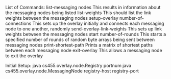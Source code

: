 List of Commands:
    list-messaging nodes
        This results in information about the messaging nodes being listed
    list-weights
        This should list the link weights between the messaging nodes
    setup-overlay number-of-connections
        This sets up the overlay initially and connects each messaging node to one another, randomly
    send-overlay-link-weights
        This sets up link weights between the messaging nodes
    start number-of-rounds
        This starts a specified number of rounds of random byte arrays being sent between messaging nodes
    print-shortest-path
        Prints a matrix of shortest paths between each messaging node
    exit-overlay
        This allows a messaging node to exit the overlay

Initial Setup:
    java cs455.overlay.node.Registry portnum
    java cs455.overlay.node.MessagingNode registry-host registry-port
